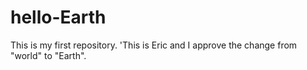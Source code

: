 # hello-Earth
This is my first repository.
'This is Eric and I approve the change from "world" to "Earth".
